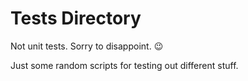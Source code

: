 Tests Directory
===============
Not unit tests. Sorry to disappoint. :wink:

Just some random scripts for testing out different stuff.
